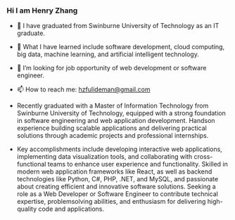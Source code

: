 ### Hi I am Henry Zhang

- 🔭 I have graduated from Swinburne University of Technology as an IT graduate.
- 🌱 What I have learned include software development, cloud computing, big data, machine learning, and artificial intelligent technology.
- 🤔 I’m looking for job opportunity of web development or software engineer.
- 📫 How to reach me: hzfulideman@gmail.com

- Recently graduated with a Master of Information Technology from Swinburne University of Technology,
equipped with a strong foundation in software engineering and web application development. Handson experience building scalable applications and delivering practical solutions through academic
projects and professional internships.
- Key accomplishments include developing interactive web applications, implementing data visualization
tools, and collaborating with cross-functional teams to enhance user experience and functionality.
Skilled in modern web application frameworks like React, as well as backend technologies like Python,
C#, PHP, .NET, and MySQL, and passionate about creating efficient and innovative software solutions.
Seeking a role as a Web Developer or Software Engineer to contribute technical expertise, problemsolving abilities, and enthusiasm for delivering high-quality code and applications.

